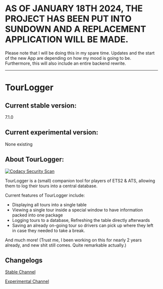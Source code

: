 # AS OF JANUARY 18TH 2024, THE PROJECT HAS BEEN PUT INTO SUNDOWN AND A REPLACEMENT APPLICATION WILL BE MADE.
Please note that I will be doing this in my spare time. Updates and the start of the new App are depending on how my mood is going to be.
Furthermore, this will also include an entire backend rewrite.

---

# TourLogger

## Current stable version:
7.1.0

## Current experimental version:
None existing

## About TourLogger:

[![Codacy Security Scan](https://github.com/EnKdev/TourLogger/actions/workflows/codacy-analysis.yml/badge.svg)](https://github.com/EnKdev/TourLogger/actions/workflows/codacy-analysis.yml)

TourLogger is a (small) companion tool for players of ETS2 & ATS, allowing them to log their tours into a central database.

Current features of TourLogger include:

-	Displaying all tours into a single table
-	Viewing a single tour inside a special window to have information packed into one package
-	Logging tours to a database, Refreshing the table directly afterwards
-	Saving an already on-going tour so drivers can pick up where they left in case they needed to take a break.

And much more! (Trust me, I been working on this for nearly 2 years already, and new shit still comes. Quite remarkable actually.)

## Changelogs
[Stable Channel](https://github.com/EnKdev/TourLogger/blob/develop-beta/CHANGELOG_STABLE.md)

[Experimental Channel](https://github.com/EnKdev/TourLogger/blob/develop-beta/CHANGELOG_EXPERIMENTAL.md)
